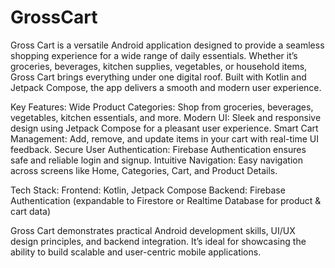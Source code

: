 # GrossCart

Gross Cart is a versatile Android application designed to provide a seamless shopping experience for a wide range of daily essentials. Whether it’s groceries, beverages, kitchen supplies, vegetables, or household items, Gross Cart brings everything under one digital roof. Built with Kotlin and Jetpack Compose, the app delivers a smooth and modern user experience.

Key Features:
Wide Product Categories: Shop from groceries, beverages, vegetables, kitchen essentials, and more.
Modern UI: Sleek and responsive design using Jetpack Compose for a pleasant user experience.
Smart Cart Management: Add, remove, and update items in your cart with real-time UI feedback.
Secure User Authentication: Firebase Authentication ensures safe and reliable login and signup.
Intuitive Navigation: Easy navigation across screens like Home, Categories, Cart, and Product Details.

Tech Stack:
Frontend: Kotlin, Jetpack Compose
Backend: Firebase Authentication (expandable to Firestore or Realtime Database for product & cart data)

Gross Cart demonstrates practical Android development skills, UI/UX design principles, and backend integration. It’s ideal for showcasing the ability to build scalable and user-centric mobile applications.
